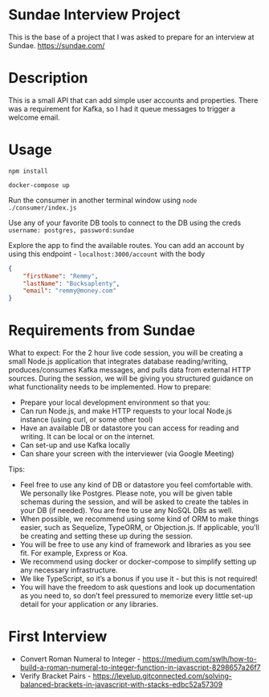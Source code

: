 # Sundae Interview Project
This is the base of a project that I was asked to prepare for an interview at Sundae. https://sundae.com/

# Description
This is a small API that can add simple user accounts and properties. There was a requirement for Kafka, so I had it queue messages to trigger a welcome email.

# Usage
`npm install`

`docker-compose up`

Run the consumer in another terminal window using `node ./consumer/index.js`

Use any of your favorite DB tools to connect to the DB using the creds `username: postgres, password:sundae`

Explore the app to find the available routes. You can add an account by using this endpoint - `localhost:3000/account` with the body 
``` JSON
{
    "firstName": "Remmy",
    "lastName": "Bucksaplenty",
    "email": "remmy@money.com"
}
```

# Requirements from Sundae
What to expect:
For the 2 hour live code session, you will be creating a small Node.js application that integrates
database reading/writing, produces/consumes Kafka messages, and pulls data from external
HTTP sources.
During the session, we will be giving you structured guidance on what functionality needs to be
implemented.
How to prepare:
- Prepare your local development environment so that you:
- Can run Node.js, and make HTTP requests to your local Node.js instance (using
curl, or some other tool)
- Have an available DB or datastore you can access for reading and writing. It can
be local or on the internet.
- Can set-up and use Kafka locally
- Can share your screen with the interviewer (via Google Meeting)

Tips:
- Feel free to use any kind of DB or datastore you feel comfortable with. We personally
like Postgres. Please note, you will be given table schemas during the session, and will
be asked to create the tables in your DB (if needed). You are free to use any NoSQL
DBs as well.
- When possible, we recommend using some kind of ORM to make things easier, such as
Sequelize, TypeORM, or Objection.js. If applicable, you’ll be creating and setting
these up during the session.
- You will be free to use any kind of framework and libraries as you see fit. For example,
Express or Koa.
- We recommend using docker or docker-compose to simplify setting up any necessary
infrastructure.
- We like TypeScript, so it’s a bonus if you use it - but this is not required!
- You will have the freedom to ask questions and look up documentation as you need to,
so don’t feel pressured to memorize every little set-up detail for your application or any
libraries.

# First Interview
* Convert Roman Numeral to Integer - https://medium.com/swlh/how-to-build-a-roman-numeral-to-integer-function-in-javascript-8298657a26f7
* Verify Bracket Pairs - https://levelup.gitconnected.com/solving-balanced-brackets-in-javascript-with-stacks-edbc52a57309
